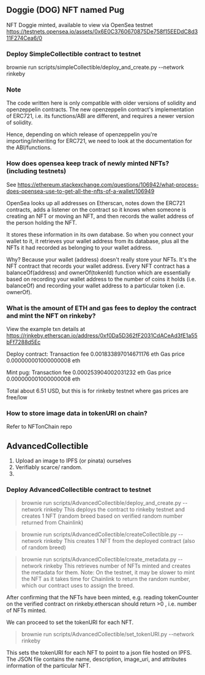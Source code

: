 ##  Doggie (DOG) NFT named Pug
NFT Doggie minted, available to view via OpenSea testnet
https://testnets.opensea.io/assets/0x6E0C3760670875De758f15EEDdC8d311F274Cea6/0

### Deploy SimpleCollectible contract to testnet
brownie run scripts/simpleCollectible/deploy_and_create.py --network rinkeby

### Note
The code written here is only compatible with older versions of solidity and openzeppelin contracts. The new openzeppelin contract's implementation of ERC721, i.e. its functions/ABI are different, and requires a newer version of solidity.

Hence, depending on which release of openzeppelin you're importing/inheriting for ERC721, we need to look at the documentation for the ABI/functions.

### How does opensea keep track of newly minted NFTs? (including testnets)
See https://ethereum.stackexchange.com/questions/106942/what-process-does-opensea-use-to-get-all-the-nfts-of-a-wallet/106949 

OpenSea looks up all addresses on Etherscan, notes down the ERC721 contracts, adds a listener on the contract so it knows when someone is creating an NFT or moving an NFT, and then records the wallet address of the person holding the NFT.

It stores these information in its own database. So when you connect your wallet to it, it retrieves your wallet address from its database, plus all the NFTs it had recorded as belonging to your wallet address.

Why?
Because your wallet (address) doesn't really store your NFTs.
It's the NFT contract that records your wallet address. Every NFT contract has a balanceOf(address) and ownerOf(tokenId) function which are essentially based on recording your wallet address to the number of coins it holds (i.e. balanceOf) and recording your wallet address to a particular token (i.e. ownerOf).


### What is the amount of ETH and gas fees to deploy the contract and mint the NFT on rinkeby?
View the example txn details at https://rinkeby.etherscan.io/address/0xf0Da5D362fF2031CdACeAd3fE1a55bFf7288d5Ec

Deploy contract: 
Transaction fee 0.001833897014671176 eth
Gas price 0.000000001000000008 eth

Mint pug:
Transaction fee 0.000253904002031232 eth
Gas price 0.000000001000000008 eth

Total about 6.51 USD, but this is for rinkeby testnet where gas prices are free/low

### How to store image data in tokenURI on chain?

Refer to NFTonChain repo

## AdvancedCollectible

1. Upload an image to IPFS (or pinata) ourselves
2. Verifiably scarce/ random. 
3. 

### Deploy AdvancedCollectible contract to testnet

>brownie run scripts/AdvancedCollectible/deploy_and_create.py --network rinkeby
This deploys the contract to rinkeby testnet and creates 1 NFT (random breed based on verified random number returned from Chainlink)

>brownie run scripts/AdvancedCollectible/createCollectible.py --network rinkeby
This creates 1 NFT from the deployed contract (also of random breed)

>brownie run scripts/AdvancedCollectible/create_metadata.py --network rinkeby
This retrieves number of NFTs minted and creates the metadata for them.
Note: On the testnet, it may be slower to mint the NFT as it takes time for Chainlink to return the random number, which our contract uses to assign the breed.

After confirming that the NFTs have been minted, e.g. reading tokenCounter on the verified contract on rinkeby.etherscan should return >0 , i.e. number of NFTs minted.

We can proceed to set the tokenURI for each NFT.
>brownie run scripts/AdvancedCollectible/set_tokenURI.py --network rinkeby

This sets the tokenURI for each NFT to point to a json file hosted on IPFS. The JSON file contains the name, description, image_uri, and attributes information of the particular NFT.